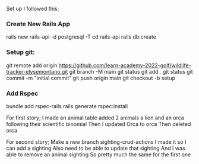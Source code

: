 Set up I followed this; 

### Create New Rails App
rails new rails-api -d postgresql -T
cd rails-api
rails db:create

### Setup git:
git remote add origin https://github.com/learn-academy-2022-golf/wildlife-tracker-elysemontano.git
git branch -M main
git status
git add .
 git status
git commit -m "initial commit"
git push origin main
git checkout -b setup

### Add Rspec
bundle add rspec-rails
rails generate rspec:install

For first story;
I made an animal table
added 2 animals a lion and an orca following their scientific binomial 
Then I updated Orca to orca
Then deleted orca

For second story;
Make a new branch sighting-crud-actions
I made it so I can add a sighting 
Also need to be able to update that sighting 
And I was able to remove an animal sighting
So pretty much the same for the first one

